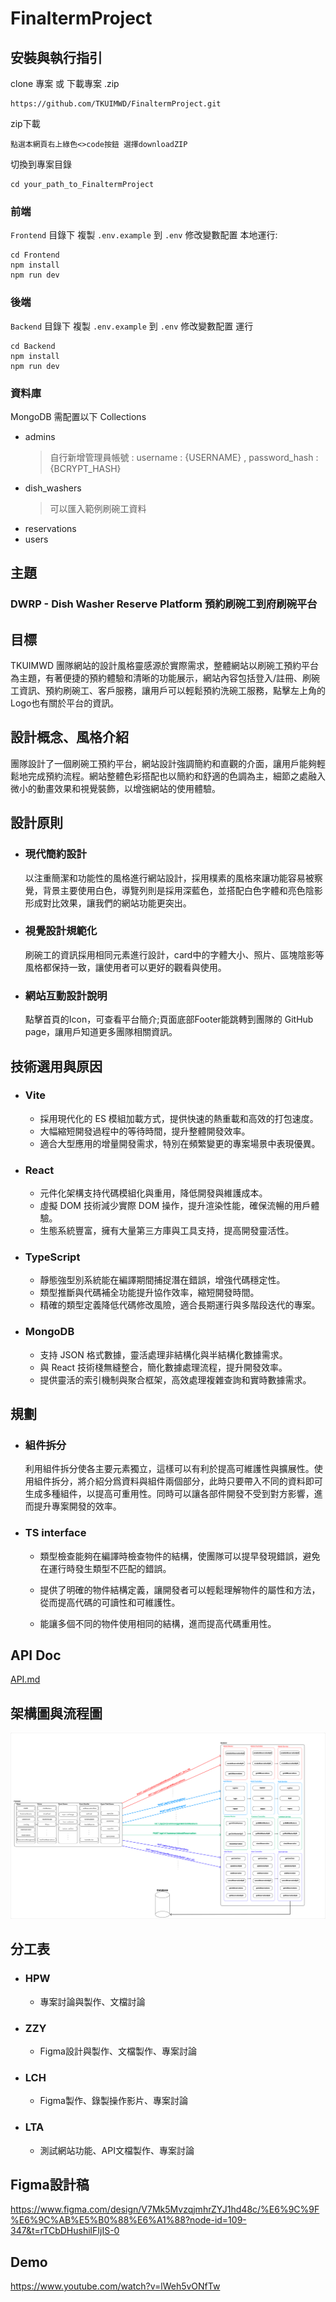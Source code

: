 # FinaltermProject

## 安裝與執行指引
clone 專案 或 下載專案 .zip
```
https://github.com/TKUIMWD/FinaltermProject.git
```
zip下載

```
點選本網頁右上綠色<>code按鈕 選擇downloadZIP
```
切換到專案目錄
```
cd your_path_to_FinaltermProject
```

### 前端

`Frontend` 目錄下 
複製 `.env.example` 到 `.env` 
修改變數配置
本地運行: 
```
cd Frontend
npm install
npm run dev
```

### 後端

`Backend` 目錄下 
複製 `.env.example` 到 `.env` 
修改變數配置 
運行 
```
cd Backend
npm install
npm run dev
```

### 資料庫

MongoDB 需配置以下 Collections

- admins
    > 自行新增管理員帳號 : username : {USERNAME} , password_hash : {BCRYPT_HASH}
- dish_washers
    > 可以匯入範例刷碗工資料 [](dishwashers.json)
- reservations
- users

## 主題

### DWRP - Dish Washer Reserve Platform 預約刷碗工到府刷碗平台

## 目標
TKUIMWD 團隊網站的設計風格靈感源於實際需求，整體網站以刷碗工預約平台為主題，有著便捷的預約體驗和清晰的功能展示，網站內容包括登入/註冊、刷碗工資訊、預約刷碗工、客戶服務，讓用戶可以輕鬆預約洗碗工服務，點擊左上角的Logo也有關於平台的資訊。

## 設計概念、風格介紹
團隊設計了一個刷碗工預約平台，網站設計強調簡約和直觀的介面，讓用戶能夠輕鬆地完成預約流程。網站整體色彩搭配也以簡約和舒適的色調為主，細節之處融入微小的動畫效果和視覺裝飾，以增強網站的使用體驗。


## 設計原則
- ### 現代簡約設計
    以注重簡潔和功能性的風格進行網站設計，採用樸素的風格來讓功能容易被察覺，背景主要使用白色，導覽列則是採用深藍色，並搭配白色字體和亮色陰影形成對比效果，讓我們的網站功能更突出。
    
- ### 視覺設計規範化
    刷碗工的資訊採用相同元素進行設計，card中的字體大小、照片、區塊陰影等風格都保持一致，讓使用者可以更好的觀看與使用。

- ### 網站互動設計說明 
    點擊首頁的Icon，可查看平台簡介;頁面底部Footer能跳轉到團隊的 GitHub page，讓用戶知道更多團隊相關資訊。


## 技術選用與原因
- ### Vite

    - 採用現代化的 ES 模組加載方式，提供快速的熱重載和高效的打包速度。
    - 大幅縮短開發過程中的等待時間，提升整體開發效率。
    - 適合大型應用的增量開發需求，特別在頻繁變更的專案場景中表現優異。

- ### React

    - 元件化架構支持代碼模組化與重用，降低開發與維護成本。
    - 虛擬 DOM 技術減少實際 DOM 操作，提升渲染性能，確保流暢的用戶體驗。
    - 生態系統豐富，擁有大量第三方庫與工具支持，提高開發靈活性。

- ### TypeScript

    - 靜態強型別系統能在編譯期間捕捉潛在錯誤，增強代碼穩定性。
    - 類型推斷與代碼補全功能提升協作效率，縮短開發時間。
    - 精確的類型定義降低代碼修改風險，適合長期運行與多階段迭代的專案。
    
- ### MongoDB

    - 支持 JSON 格式數據，靈活處理非結構化與半結構化數據需求。
    - 與 React 技術棧無縫整合，簡化數據處理流程，提升開發效率。
    - 提供靈活的索引機制與聚合框架，高效處理複雜查詢和實時數據需求。

## 規劃

- ### 組件拆分
    利用組件拆分使各主要元素獨立，這樣可以有利於提高可維護性與擴展性。使用組件拆分，將介紹分爲資料與組件兩個部分，此時只要帶入不同的資料即可生成多種組件，以提高可重用性。同時可以讓各部件開發不受到對方影響，進而提升專案開發的效率。
    
- ### TS interface
    - 類型檢查能夠在編譯時檢查物件的結構，使團隊可以提早發現錯誤，避免在運行時發生類型不匹配的錯誤。
    
    - 提供了明確的物件結構定義，讓開發者可以輕鬆理解物件的屬性和方法，從而提高代碼的可讀性和可維護性。

    - 能讓多個不同的物件使用相同的結構，進而提高代碼重用性。


## API Doc

[API.md](./API.md)

## 架構圖與流程圖

![](./Images/arch-flow-chart.png)

## 分工表

- ### HPW
    - 專案討論與製作、文檔討論
- ### ZZY
    - Figma設計與製作、文檔製作、專案討論
- ### LCH
    - Figma製作、錄製操作影片、專案討論
- ### LTA
    - 測試網站功能、API文檔製作、專案討論

## Figma設計稿

https://www.figma.com/design/V7Mk5MvzqjmhrZYJ1hd48c/%E6%9C%9F%E6%9C%AB%E5%B0%88%E6%A1%88?node-id=109-347&t=rTCbDHushilFIjIS-0

## Demo

https://www.youtube.com/watch?v=lWeh5vONfTw
